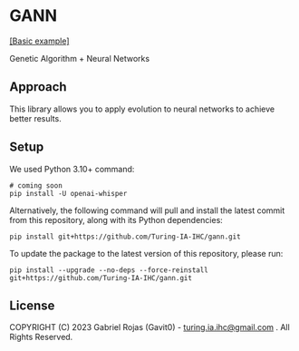 # GANN

[[Basic example]](https://colab.research.google.com/github/Turing-IA-IHC/gann/blob/master/notebooks/LibriSpeech.ipynb)

Genetic Algorithm + Neural Networks

## Approach

This library allows you to apply evolution to neural networks to achieve better results.

## Setup

We used Python 3.10+ command:

    # coming soon
    pip install -U openai-whisper 

Alternatively, the following command will pull and install the latest commit from this repository, along with its Python dependencies:

    pip install git+https://github.com/Turing-IA-IHC/gann.git 

To update the package to the latest version of this repository, please run:

    pip install --upgrade --no-deps --force-reinstall git+https://github.com/Turing-IA-IHC/gann.git


## License

COPYRIGHT (C) 2023 Gabriel Rojas (Gavit0) - turing.ia.ihc@gmail.com . All Rights Reserved.

